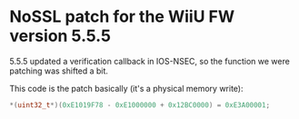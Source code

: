 # NoSSL patch for the WiiU FW version 5.5.5

5.5.5 updated a verification callback in IOS-NSEC, so the function we were patching was shifted a bit.

This code is the patch basically (it's a physical memory write):
```C
*(uint32_t*)(0xE1019F78 - 0xE1000000 + 0x12BC0000) = 0xE3A00001;
```

